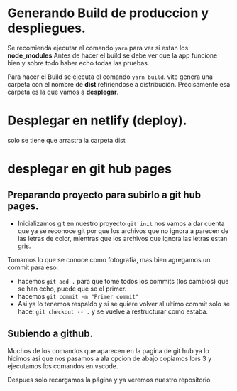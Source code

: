 # Generando Build de produccion y despliegues.

Se recomienda ejecutar el comando `yarn` para ver si estan los **node_modules**
Antes de hacer el build se debe ver que la app funcione bien y sobre todo haber echo todas las pruebas.

Para hacer el Build se ejecuta el comando `yarn build`. vite genera una carpeta con el nombre de **dist** refiriendose a distribución. Precisamente esa carpeta es la que vamos a **desplegar**.

# Desplegar en netlify (deploy).

solo se tiene que arrastra la carpeta dist

# desplegar en git hub pages

## Preparando proyecto para subirlo a git hub pages.

- Inicializamos git en nuestro proyecto `git init` nos vamos a dar cuenta que ya se reconoce git por que los archivos que no ignora a parecen de las letras de color, mientras que los archivos que ignora las letras estan gris.

Tomamos lo que se conoce como fotografia, mas bien agregamos un commit para eso:

- hacemos `git add .` para que tome todos los commits (los cambios) que se han echo, puede que se el primer.
- hacemos `git commit -m "Primer commit"`
- Asi ya lo tenemos respaldo y si se quiere volver al ultimo commit solo se hace: `git checkout -- .` y se vuelve a restructurar como estaba.

## Subiendo a github.

Muchos de los comandos que aparecen en la pagina de git hub ya lo hicimos asi que nos pasamos a ala opcion de abajo copiamos lors 3 y ejecutamos los comandos en vscode.

Despues solo recargamos la página y ya veremos nuestro repositorio.
